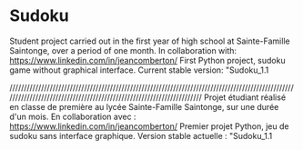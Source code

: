 # Sudoku
Student project carried out in the first year of high school at Sainte-Famille Saintonge, over a period of one month. In collaboration with: https://www.linkedin.com/in/jeancomberton/
First Python project, sudoku game without graphical interface.
Current stable version: "Sudoku_1.1

//////////////////////////////////////////////////////////////////////////////////////////////////////////////////////////////////////////////////////////////////////
Projet étudiant réalisé en classe de première au lycée Sainte-Famille Saintonge, sur une durée d'un mois. En collaboration avec : https://www.linkedin.com/in/jeancomberton/
Premier projet Python, jeu de sudoku sans interface graphique.
Version stable actuelle : "Sudoku_1.1
